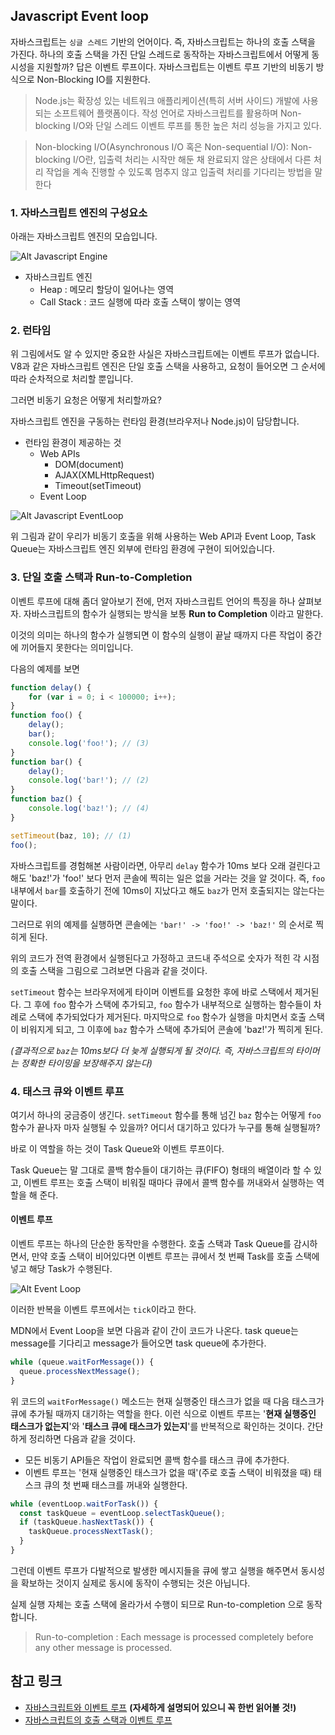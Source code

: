## Javascript Event loop

자바스크립트는 `싱글 스레드` 기반의 언어이다. 즉, 자바스크립트는 하나의 호출 스택을 가진다. 하나의 호출 스택을 가진 단일 스레드로 동작하는 자바스크립트에서 어떻게 동시성을 지원할까? 답은 이벤트 루프이다. 자바스크립트는 이벤트 루프 기반의 비동기 방식으로 Non-Blocking IO를 지원한다.



> Node.js는 확장성 있는 네트워크 애플리케이션(특히 서버 사이드) 개발에 사용되는 소프트웨어 플랫폼이다. 작성 언어로 자바스크립트를 활용하며 Non-blocking I/O와 단일 스레드 이벤트 루프를 통한 높은 처리 성능을 가지고 있다.

> Non-blocking I/O(Asynchronous I/O 혹은 Non-sequential I/O): Non-blocking I/O란, 입출력 처리는 시작만 해둔 채 완료되지 않은 상태에서 다른 처리 작업을 계속 진행할 수 있도록 멈추지 않고 입출력 처리를 기다리는 방법을 말한다

### 1. 자바스크립트 엔진의 구성요소

아래는 자바스크립트 엔진의 모습입니다.

![Alt Javascript Engine](https://iamsjy17.github.io/assets/img/howtoworksjs/engine.png)

- 자바스크립트 엔진
  - Heap : 메모리 할당이 일어나는 영역
  - Call Stack : 코드 실행에 따라 호출 스택이 쌓이는 영역

### 2. 런타임

위 그림에서도 알 수 있지만 중요한 사실은 자바스크립트에는 이벤트 루프가 없습니다. V8과 같은 자바스크립트 엔진은 단일 호출 스택을 사용하고, 요청이 들어오면 그 순서에 따라 순차적으로 처리할 뿐입니다.

그러면 비동기 요청은 어떻게 처리할까요?

자바스크립트 엔진을 구동하는 런타임 환경(브라우저나 Node.js)이 담당합니다.

- 런타임 환경이 제공하는 것
  - Web APIs
    - DOM(document)
    - AJAX(XMLHttpRequest)
    - Timeout(setTimeout)
  - Event Loop

![Alt Javascript EventLoop](https://iamsjy17.github.io/assets/img/howtoworksjs/eventloop.png)

위 그림과 같이 우리가 비동기 호출을 위해 사용하는 Web API과 Event Loop, Task Queue는 자바스크립트 엔진 외부에 런타임 환경에 구현이 되어있습니다.



### 3. 단일 호출 스택과 Run-to-Completion

이벤트 루프에 대해 좀더 알아보기 전에, 먼저 자바스크립트 언어의 특징을 하나 살펴보자. 자바스크립트의 함수가 실행되는 방식을 보통 **Run to Completion** 이라고 말한다.

이것의 의미는 하나의 함수가 실행되면 이 함수의 실행이 끝날 때까지 다른 작업이 중간에 끼어들지 못한다는 의미입니다.

다음의 예제를 보면

```javascript
function delay() {
    for (var i = 0; i < 100000; i++);
}
function foo() {
    delay();
    bar();
    console.log('foo!'); // (3)
}
function bar() {
    delay();
    console.log('bar!'); // (2)
}
function baz() {
    console.log('baz!'); // (4)
}

setTimeout(baz, 10); // (1)
foo();
```

자바스크립트를 경험해본 사람이라면, 아무리 `delay` 함수가 10ms 보다 오래 걸린다고 해도 'baz!'가 'foo!' 보다 먼저 콘솔에 찍히는 일은 없을 거라는 것을 알 것이다. 즉, `foo` 내부에서 `bar`를 호출하기 전에 10ms이 지났다고 해도 `baz`가 먼저 호출되지는 않는다는 말이다. 

그러므로 위의 예제를 실행하면 콘솔에는 ``'bar!' -> 'foo!' -> 'baz!'`` 의 순서로 찍히게 된다.

위의 코드가 전역 환경에서 실행된다고 가정하고 코드내 주석으로 숫자가 적힌 각 시점의 호출 스택을 그림으로 그려보면 다음과 같을 것이다.



`setTimeout` 함수는 브라우저에게 타이머 이벤트를 요청한 후에 바로 스택에서 제거된다. 그 후에 `foo` 함수가 스택에 추가되고, `foo` 함수가 내부적으로 실행하는 함수들이 차례로 스택에 추가되었다가 제거된다. 마지막으로 `foo` 함수가 실행을 마치면서 호출 스택이 비워지게 되고, 그 이후에 `baz` 함수가 스택에 추가되어 콘솔에 'baz!'가 찍히게 된다.

*(결과적으로 `baz`는 10ms보다 더 늦게 실행되게 될 것이다. 즉, 자바스크립트의 타이머는 정확한 타이밍을 보장해주지 않는다)*



### 4. 태스크 큐와 이벤트 루프

여기서 하나의 궁금증이 생긴다. `setTimeout` 함수를 통해 넘긴 `baz` 함수는 어떻게 `foo` 함수가 끝나자 마자 실행될 수 있을까? 어디서 대기하고 있다가 누구를 통해 실행될까? 

바로 이 역할을 하는 것이 Task Queue와 이벤트 루프이다. 

Task Queue는 말 그대로 콜백 함수들이 대기하는 큐(FIFO) 형태의 배열이라 할 수 있고, 이벤트 루프는 호출 스택이 비워질 때마다 큐에서 콜백 함수를 꺼내와서 실행하는 역할을 해 준다.

#### 이벤트 루프

이벤트 루프는 하나의 단순한 동작만을 수행한다. 호출 스택과 Task Queue를 감시하면서, 만약 호출 스택이 비어있다면 이벤트 루프는 큐에서 첫 번째 Task를 호출 스택에 넣고 해당 Task가 수행된다.

![Alt Event Loop](https://iamsjy17.github.io/assets/img/howtoworksjs/eventloop2.png)

이러한 반복을 이벤트 루프에서는 `tick`이라고 한다.

MDN에서 Event Loop을 보면 다음과 같이 간이 코드가 나온다. task queue는 message를 기다리고 message가 들어오면 task queue에 추가한다.

```javascript
while (queue.waitForMessage()) {
  queue.processNextMessage();
}
```

위 코드의 `waitForMessage()` 메소드는 현재 실행중인 태스크가 없을 때 다음 태스크가 큐에 추가될 때까지 대기하는 역할을 한다. 이런 식으로 이벤트 루프는 '**현재 실행중인 태스크가 없는지**'와 '**태스크 큐에 태스크가 있는지**'를 반복적으로 확인하는 것이다. 간단하게 정리하면 다음과 같을 것이다.

- 모든 비동기 API들은 작업이 완료되면 콜백 함수를 태스크 큐에 추가한다.
- 이벤트 루프는 '현재 실행중인 태스크가 없을 때'(주로 호출 스택이 비워졌을 때) 태스크 큐의 첫 번째 태스크를 꺼내와 실행한다.

```javascript
while (eventLoop.waitForTask()) {
  const taskQueue = eventLoop.selectTaskQueue();
  if (taskQueue.hasNextTask()) {
    taskQueue.processNextTask();
  }
}
```

그런데 이벤트 루프가 다발적으로 발생한 메시지들을 큐에 쌓고 실행을 해주면서 동시성을 확보하는 것이지 실제로 동시에 동작이 수행되는 것은 아닙니다.

실제 실행 자체는 호출 스택에 올라가서 수행이 되므로 Run-to-completion 으로 동작합니다.

> Run-to-completion : Each message is processed completely before any other message is processed.





## 참고 링크

- [자바스크립트와 이벤트 루프](https://meetup.toast.com/posts/89) **(자세하게 설명되어 있으니 꼭 한번 읽어볼 것!)**
- [자바스크립트의 호출 스택과 이벤트 루프](https://iamsjy17.github.io/javascript/2019/07/20/how-to-works-js.html)

